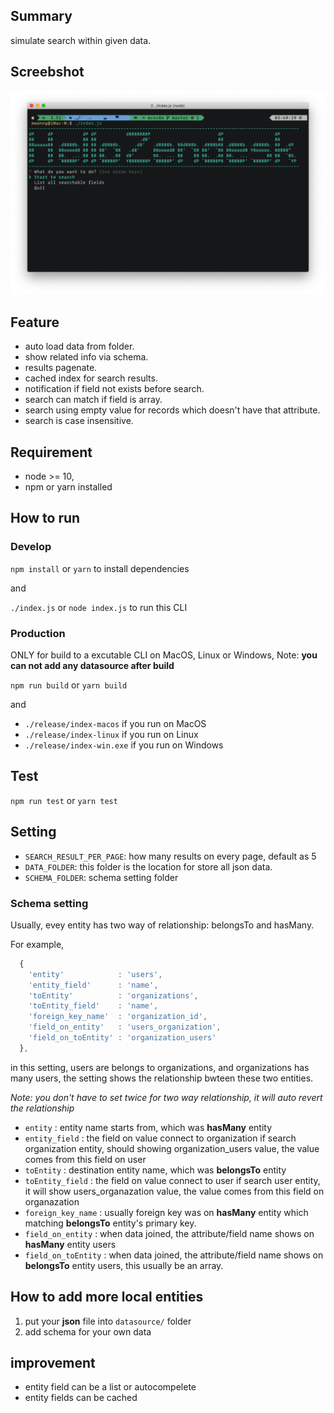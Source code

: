 ## Summary
simulate search within given data.

## Screebshot

![Screenshot](./src/images/screenshot.png)

## Feature
- auto load data from folder.
- show related info via schema.
- results pagenate.
- cached index for search results.
- notification if field not exists before search.
- search can match if field is array.
- search using empty value for records which doesn't have that attribute.
- search is case insensitive.

## Requirement
- node >= 10,
- npm or yarn installed

## How to run

### Develop
`npm install` or `yarn` to install dependencies

and

`./index.js` or `node index.js` to run this CLI

### Production
ONLY for build to a excutable CLI on MacOS, Linux or Windows, Note: **you can not add any datasource after build**

`npm run build` or `yarn build`

and

- `./release/index-macos` if you run on MacOS
- `./release/index-linux` if you run on Linux
- `./release/index-win.exe` if you run on Windows

## Test
`npm run test` or `yarn test`


## Setting
- `SEARCH_RESULT_PER_PAGE`: how many results on every page, default as 5
- `DATA_FOLDER`: this folder is the location for store all json data.
- `SCHEMA_FOLDER`: schema setting folder

### Schema setting

Usually, evey entity has two way of relationship: belongsTo and hasMany.

For example,

``` javascript
  {
    'entity'            : 'users',
    'entity_field'      : 'name',
    'toEntity'          : 'organizations',
    'toEntity_field'    : 'name',
    'foreign_key_name'  : 'organization_id',
    'field_on_entity'   : 'users_organization',
    'field_on_toEntity' : 'organization_users'
  },
```

in this setting, users are belongs to organizations, and organizations has many users, the setting shows the relationship bwteen these two entities.

_Note: you don't have to set twice for two way relationship, it will auto revert the relationship_

- `entity` : entity name starts from, which was **hasMany** entity
- `entity_field` : the field on value connect to organization if search organization entity, should showing organization_users value, the value comes from this field on user
- `toEntity` : destination entity name, which was **belongsTo** entity
- `toEntity_field` : the field on value connect to user if search user entity, it will show users_organazation value, the value comes from this field on organazation
- `foreign_key_name` : usually foreign key was on **hasMany** entity which matching **belongsTo** entity's primary key.
- `field_on_entity` : when data joined, the attribute/field name shows on  **hasMany** entity users
- `field_on_toEntity` : when data joined, the attribute/field name shows on  **belongsTo** entity users, this usually be an array.

## How to add more local entities
1. put your **json** file into `datasource/` folder
2. add schema for your own data

## improvement
- entity field can be a list or autocompelete
- entity fields can be cached
